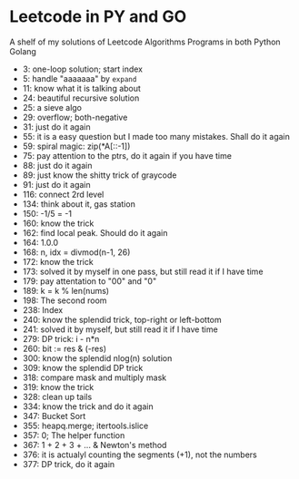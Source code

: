 # Leetcode in PY and GO
A shelf of my solutions of Leetcode Algorithms Programs in both Python Golang

* 3: one-loop solution; start index
* 5: handle "aaaaaaa" by `expand` 
* 11: know what it is talking about
* 24: beautiful recursive solution
* 25: a sieve algo
* 29: overflow; both-negative
* 31: just do it again
* 55: it is a easy question but I made too many mistakes. Shall do it again
* 59: spiral magic: zip(*A[::-1])
* 75: pay attention to the ptrs, do it again if you have time
* 88: just do it again
* 89: just know the shitty trick of graycode
* 91: just do it again
* 116: connect 2rd level
* 134: think about it, gas station
* 150: -1/5 = -1
* 160: know the trick
* 162: find local peak. Should do it again
* 164: 1.0.0
* 168: n, idx = divmod(n-1, 26)
* 172: know the trick
* 173: solved it by myself in one pass, but still read it if I have time
* 179: pay attentation to "00" and "0"
* 189: k = k % len(nums)
* 198: The second room
* 238: Index
* 240: know the splendid trick, top-right or left-bottom
* 241: solved it by myself, but still read it if I have time
* 279: DP trick: i - n*n
* 260: bit := res & (-res)
* 300: know the splendid nlog(n) solution
* 309: know the splendid DP trick
* 318: compare mask and multiply mask
* 319: know the trick
* 328: clean up tails
* 334: know the trick and do it again
* 347: Bucket Sort
* 355: heapq.merge; itertools.islice
* 357: 0; The helper function
* 367: 1 + 2 + 3 + ... & Newton's method
* 376: it is actualyl counting the segments (+1), not the numbers
* 377: DP trick, do it again
